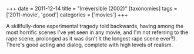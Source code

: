 +++
date = 2011-12-14
title = "Irréversible (2002)"
[taxonomies]
tags = ['2011-movie', 'good']
categories = ['movies']
+++

A skillfully-done experimental tragedy told backwards, having among the
most horrific scenes I've yet seen in any movie, and I'm not referring
to the rape scene, prolonged as it was (isn't it the longest rape scene
ever?). There's good acting and dialog, complete with high levels of
realism.
